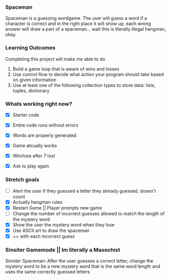### Spaceman

Spaceman is a guessing wordgame. The user will guess a word if a character is correct and in the right place it will show up, each wrong answer will draw a part of a spaceman... wait this is literally illegal hangman, okay.

### Learning Outcomes
Completing this project will make me able to do
1. Build a game loop that is aware of wins and losses
2. Use control flow to decide what action your program should take based on given information
3. Use at least one of the following collection types to store data: lists, tuples, dictionary


### Whats working right now?
- [x] Starter code
- [x] Entire code runs without errors
- [x] Words are properly generated
- [x] Game atcually works
- [x] Win/lose after 7 lost
- [x] Ask to play again


### Stretch goals
- [ ] Alert the user if they guessed a letter they already guessed, dosen't count
- [x] Actually hangman rules
- [x] Restart Game || Player prompts new game
- [ ] Change the number of incorrect guesses allowed to match the length of the mystery word
- [x] Show the user the mystery word when they lose
- [x] Use ASCII art to draw the spaceman 
- [x] += with each incorrect guess

### Sinsiter Gamemode || Im literally a Masochist
Sinister Spaceman: After the user guesses a correct letter, change the mystery word to be a new mystery word that is the same word length and uses the same correctly guessed letters


